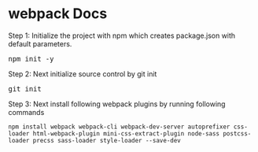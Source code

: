 # webpack Docs

Step 1:
Initialize the project with npm which creates package.json with default parameters.
<pre>
npm init -y
</pre>

Step 2:
Next initialize source control by git init
<pre>
git init
</pre>

Step 3:
Next install following webpack plugins by running following commands
```
npm install webpack webpack-cli webpack-dev-server autoprefixer css-loader html-webpack-plugin mini-css-extract-plugin node-sass postcss-loader precss sass-loader style-loader --save-dev
```

